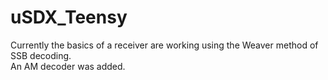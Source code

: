 # uSDX_Teensy
Currently the basics of a receiver are working using the Weaver method of SSB decoding.\
An AM decoder was added.

